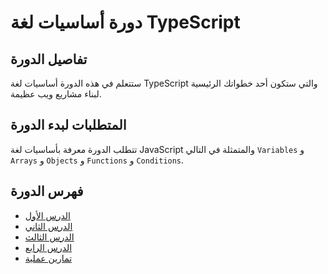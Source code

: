 # دورة أساسيات لغة TypeScript

## تفاصيل الدورة

ستتعلم في هذه الدورة أساسيات لغة TypeScript والتي ستكون أحد خطواتك الرئيسية لبناء مشاريع ويب عظيمة.

## المتطلبات لبدء الدورة

تتطلب الدورة معرفة بأساسيات لغة JavaScript والمتمثلة في التالي `Variables` و `Arrays` و `Objects` و `Functions` و `Conditions`.

## فهرس الدورة

- [الدرس الأول](https://github.com/AymanAlshanqiti/typescript-course/tree/lesson-1)
- [الدرس الثاني](https://github.com/AymanAlshanqiti/typescript-course/tree/lesson-2)
- [الدرس الثالث](https://github.com/AymanAlshanqiti/typescript-course/tree/lesson-3)
- [الدرس الرابع](https://github.com/AymanAlshanqiti/typescript-course/tree/lesson-4)
- [تمارين عملية](https://github.com/AymanAlshanqiti/typescript-course/blob/exercise-01/README.md)
